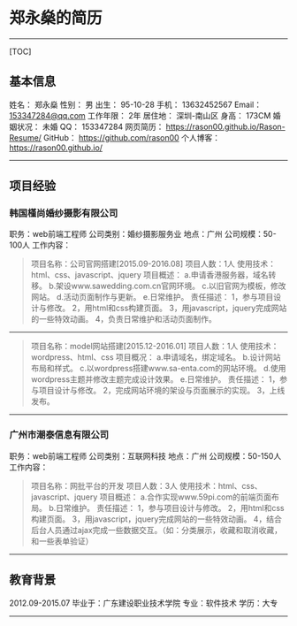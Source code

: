 ﻿# 郑永燊的简历



---

[TOC]
## 基本信息
姓名：      郑永燊
性别：      男
出生：      95-10-28
手机：      13632452567
Email：     153347284@qq.com
工作年限：  2年
居住地：    深圳-南山区
身高：      173CM
婚姻状况：  未婚
QQ：        153347284
网页简历：  https://rason00.github.io/Rason-Resume/
GitHub：    https://github.com/rason00
个人博客：  https://rason00.github.io/

---

## 项目经验

### 韩国槿尚婚纱摄影有限公司
职务：web前端工程师
公司类别：婚纱摄影服务业
地点：广州
公司规模：50-100人
工作内容：

>   项目名称：公司官网搭建[2015.09-2016.08]
    项目人数：1人
    使用技术：html、css、javascript、jquery
    项目概述：
        a.申请香港服务器，域名转移。
        b.架设www.sawedding.com.cn官网环境。
        c.以旧官网为模板，修改网站。
        d.活动页面制作与更新。
        e.日常维护。
    责任描述：
        1，参与项目设计与修改。 
        2，用html和css构建页面。 
        3，用javascript，jquery完成网站的一些特效动画。 
        4，负责日常维护和活动页面制作。
    
---
>   项目名称：model网站搭建[2015.12-2016.01]
    项目人数：1人
    使用技术：wordpress、html、css 
    项目概况： 
        a.申请域名，绑定域名。 
        b.设计网站布局和样式。 
        c.以wordpress搭建www.sa-enta.com的网站环境。 
        d.使用wordpress主题并修改主题完成设计效果。 
        e.日常维护。
    责任描述：
        1，参与项目设计与修改。 
        2，完成网站环境的架设与页面展示的实现。 
        3，上线发布。
        
---
### 广州市潮泰信息有限公司
职务：web前端工程师
公司类别：互联网科技
地点：广州
公司规模：50-150人
工作内容：
>   项目名称：网批平台的开发
    项目人数：3人 
    使用技术：html、css、javascript、jquery
    项目概述： 
        a.合作实现www.59pi.com的前端页面布局。 
        b.日常维护。
    责任描述：
        1，参与项目设计与修改。 
        2，用html和css构建页面。 
        3，用javascript，jquery完成网站的一些特效动画。 
        4，结合后台人员通过ajax完成一些数据交互。（如：分类展示，收藏和取消收藏，和一些表单验证）

---
## 教育背景
2012.09-2015.07
毕业于：广东建设职业技术学院
专业：软件技术
学历：大专

---






